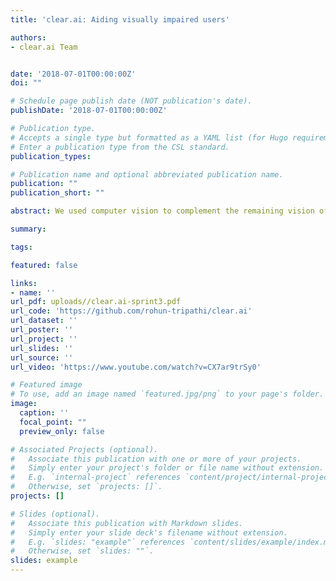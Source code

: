 ```yaml
---
title: 'clear.ai: Aiding visually impaired users'

authors:
- clear.ai Team


date: '2018-07-01T00:00:00Z'
doi: ""

# Schedule page publish date (NOT publication's date).
publishDate: '2018-07-01T00:00:00Z'

# Publication type.
# Accepts a single type but formatted as a YAML list (for Hugo requirements).
# Enter a publication type from the CSL standard.
publication_types: 

# Publication name and optional abbreviated publication name.
publication: ""
publication_short: ""

abstract: We used computer vision to complement the remaining vision of people with low vision to help them be the most productive in life’s daily activities.

summary: 

tags:

featured: false

links:
- name: ''
url_pdf: uploads//clear.ai-sprint3.pdf
url_code: 'https://github.com/rohun-tripathi/clear.ai'
url_dataset: ''
url_poster: ''
url_project: ''
url_slides: ''
url_source: ''
url_video: 'https://www.youtube.com/watch?v=CX7ar9trSy0'

# Featured image
# To use, add an image named `featured.jpg/png` to your page's folder. 
image:
  caption: ''
  focal_point: ""
  preview_only: false

# Associated Projects (optional).
#   Associate this publication with one or more of your projects.
#   Simply enter your project's folder or file name without extension.
#   E.g. `internal-project` references `content/project/internal-project/index.md`.
#   Otherwise, set `projects: []`.
projects: []

# Slides (optional).
#   Associate this publication with Markdown slides.
#   Simply enter your slide deck's filename without extension.
#   E.g. `slides: "example"` references `content/slides/example/index.md`.
#   Otherwise, set `slides: ""`.
slides: example
---
```

